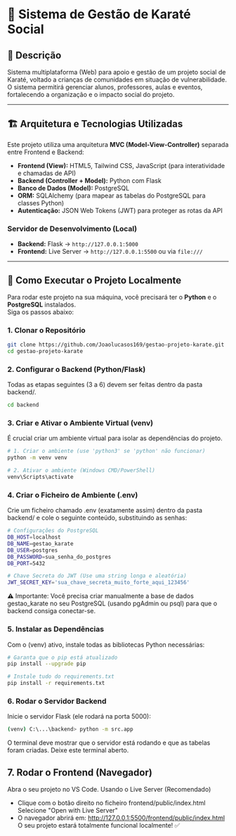 # 🥋 Sistema de Gestão de Karaté Social

## 📌 Descrição
Sistema multiplataforma (Web) para apoio e gestão de um projeto social de Karaté, voltado a crianças de comunidades em situação de vulnerabilidade.  
O sistema permitirá gerenciar alunos, professores, aulas e eventos, fortalecendo a organização e o impacto social do projeto.

---

## 🏗️ Arquitetura e Tecnologias Utilizadas
Este projeto utiliza uma arquitetura **MVC (Model-View-Controller)** separada entre Frontend e Backend:

- **Frontend (View):** HTML5, Tailwind CSS, JavaScript (para interatividade e chamadas de API)  
- **Backend (Controller + Model):** Python com Flask  
- **Banco de Dados (Model):** PostgreSQL  
- **ORM:** SQLAlchemy (para mapear as tabelas do PostgreSQL para classes Python)  
- **Autenticação:** JSON Web Tokens (JWT) para proteger as rotas da API  

### Servidor de Desenvolvimento (Local)
- **Backend:** Flask → `http://127.0.0.1:5000`  
- **Frontend:** Live Server → `http://127.0.0.1:5500` ou via `file:///`

---

## 🚀 Como Executar o Projeto Localmente
Para rodar este projeto na sua máquina, você precisará ter o **Python** e o **PostgreSQL** instalados.  
Siga os passos abaixo:

### 1. Clonar o Repositório
```bash
git clone https://github.com/Joaolucasos169/gestao-projeto-karate.git
cd gestao-projeto-karate
```

### 2. Configurar o Backend (Python/Flask)
Todas as etapas seguintes (3 a 6) devem ser feitas dentro da pasta backend/.
```bash
cd backend
```

### 3. Criar e Ativar o Ambiente Virtual (venv)
É crucial criar um ambiente virtual para isolar as dependências do projeto.
```bash
# 1. Criar o ambiente (use 'python3' se 'python' não funcionar)
python -m venv venv

# 2. Ativar o ambiente (Windows CMD/PowerShell)
venv\Scripts\activate
```

### 4. Criar o Ficheiro de Ambiente (.env)
Crie um ficheiro chamado .env (exatamente assim) dentro da pasta backend/ e cole o seguinte conteúdo, substituindo as senhas:
```bash
# Configurações do PostgreSQL
DB_HOST=localhost
DB_NAME=gestao_karate
DB_USER=postgres
DB_PASSWORD=sua_senha_do_postgres
DB_PORT=5432

# Chave Secreta do JWT (Use uma string longa e aleatória)
JWT_SECRET_KEY='sua_chave_secreta_muito_forte_aqui_123456'
```
⚠️ Importante: Você precisa criar manualmente a base de dados gestao_karate no seu PostgreSQL (usando pgAdmin ou psql) para que o backend consiga conectar-se.

### 5. Instalar as Dependências
Com o (venv) ativo, instale todas as bibliotecas Python necessárias:
```bash
# Garanta que o pip está atualizado
pip install --upgrade pip

# Instale tudo do requirements.txt
pip install -r requirements.txt
```

### 6. Rodar o Servidor Backend
Inicie o servidor Flask (ele rodará na porta 5000):
```bash
(venv) C:\...\backend> python -m src.app
```
O terminal deve mostrar que o servidor está rodando e que as tabelas foram criadas.
Deixe este terminal aberto.

## 7. Rodar o Frontend (Navegador)
Abra o seu projeto no VS Code.
Usando o Live Server (Recomendado)

- Clique com o botão direito no ficheiro frontend/public/index.html
Selecione "Open with Live Server"
- O navegador abrirá em:
http://127.0.0.1:5500/frontend/public/index.html
O seu projeto estará totalmente funcional localmente! ✅